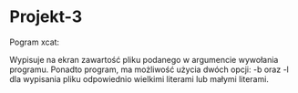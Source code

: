 # Projekt-3

Pogram xcat:

Wypisuje na ekran zawartość pliku podanego w argumencie wywołania programu.
Ponadto program, ma możliwość użycia dwóch opcji:
-b oraz -l dla wypisania pliku odpowiednio wielkimi literami lub małymi literami.
